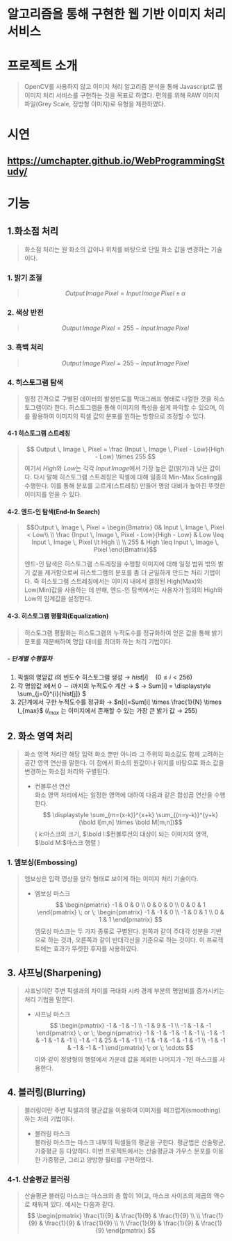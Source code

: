 # 알고리즘을 통해 구현한 웹 기반 이미지 처리 서비스 
# 프로젝트 소개
> OpenCV를 사용하지 않고 이미지 처리 알고리즘 분석을 통해 Javascript로 웹 이미지 처리 서비스를 구현하는 것을 목표로 하였다.
> 편의를 위해 RAW 이미지 파일(Grey Scale, 정방형 이미지)로 유형을 제한하였다.

# 시연
## https://umchapter.github.io/WebProgrammingStudy/

# 기능  <br>
## 1.화소점 처리
> 화소점 처리는 원 화소의 값이나 위치를 바탕으로 단일 화소 값을 변경하는 기술이다.

### 1. 밝기 조절
> $$Output \, Image \, Pixel = Input \, Image \, Pixel \pm \alpha$$

### 2. 색상 반전
> $$Output \, Image \, Pixel = 255 - Input \, Image \, Pixel$$

### 3. 흑백 처리
> $$Output \, Image \, Pixel = 255 - Input \, Image \, Pixel$$

### 4. 히스토그램 탐색
> 일정 간격으로 구별된 데이터의 발생빈도를 막대그래프 형태로 나열한 것을 히스토그램이라 한다. 히스토그램을 통해 이미지의 특성을 쉽게 파악할 수 있으며, 이를 활용하여 이미지의 픽셀 값의 분포를 원하는 방향으로 조정할 수 있다.

#### 4-1 히스토그램 스트레칭
> $$ Output \, Image \, Pixel = \frac {Input \, Image \, Pixel - Low}{High - Low} \times 255 $$
> 여기서 $High$와 $Low$는 각각 $Input \, Image$에서 가장 높은 값(밝기)과 낮은 값이다. 다시 말해 히스토그램 스트레칭은 픽셀에 대해 일종의 Min-Max Scaling을 수행한다. 이를 통해 분포를 고르게(스트레칭) 만들어 명암 대비가 높아진 뚜렷한 이미지를 얻을 수 있다.

#### 4-2. 엔드-인 탐색(End-In Search)
> ```math
> Output \, Image \, Pixel = \begin{Bmatrix} 0& Input \, Image \, Pixel < Low\\ \\ \frac {Input \, Image \, Pixel - Low}{High - Low} & Low \leq Input \, Image \, Pixel \lt High \\ \\ 255 & High \leq Input \, Image \, Pixel \end{Bmatrix}
> ```
> 엔드-인 탐색은 히스토그램 스트레칭을 수행할 이미지에 대해 일정 범위 밖의 밝기 값을 제거함으로써 히스토그램의 분포를 좀 더 균일하게 만드는 처리 기법이다. 즉 히스토그램 스트레칭에서는 이미지 내에서 결정된 High(Max)와 Low(Min)값을 사용하는 데 반해, 엔드-인 탐색에서는 사용자가 임의의 High와 Low의 임계값을 설정한다.

#### 4-3. 히스토그램 평활화(Equalization)
> 히스토그램 평활화는 히스토그램의 누적도수를 정규화하여 얻은 값을 통해 밝기 분포를 재분배하여 명암 대비를 최대화 하는 처리 기법이다.

##### - 단계별 수행절차
1. 픽셀의 명암값 $i$의 빈도수 히스토그램 생성 &rarr; $hist[i] \quad (0 \leq i \lt 256)$
2. 각 명암값 $i$에서 $0 \sim i$까지의 누적도수 계산 &rarr; $ &rarr; Sum[i] = \displaystyle \sum_{j=0}^{i}{hist[j]} $
3. 2단계에서 구한 누적도수를 정규화 &rarr; $n[i]=Sum[i] \times \frac{1}{N} \times I_{max}$ $(I_{max}$ 는 이미지에서 존재할 수 있는 가장 큰 밝기 값 &rarr; $255)$

## 2. 화소 영역 처리
> 화소 영역 처리란 해당 입력 화소 뿐만 아니라 그 주위의 화소값도 함께 고려하는 공간 영역 연산을 말한다. 이 점에서 화소의 원값이나 위치를 바탕으로 화소 값을 변경하는 화소점 처리와 구별된다.
> * 컨볼루션 연산 \
화소 영역 처리에서는 일정한 영역에 대하여 다음과 같은 합성곱 연산을 수행한다. $$ \displaystyle \sum_{m=(x-k)}^{x+k} \sum_{(n=y-k)}^{y+k}(\bold I[m,n] \times \bold M[m,n])$$ ( $k:$마스크의 크기, $\bold I:$컨볼루션의 대상이 되는 이미지의 영역, $\bold M:$마스크 행렬 )
### 1. 엠보싱(Embossing)
> 엠보싱은 입력 영상을 양각 형태로 보이게 하는 이미지 처리 기술이다.
> * 엠보싱 마스크 $$ \begin{pmatrix} -1 & 0 & 0 \\ 0 & 0 & 0 \\ 0 & 0 & 1 \end{pmatrix} \; or \; \begin{pmatrix} -1 & -1 & 0 \\ -1 & 0 & 1 \\ 0 & 1 & 1 \end{pmatrix} $$
엠모싱 마스크는 두 가지 종류로 구별된다. 왼쪽과 같이 주대각 성분을 기반으로 하는 것과, 오른쪽과 같이 반대각선을 기준으로 하는 것이다. 이 프로젝트에는 효과가 뚜렷한 후자를 사용하였다.

## 3. 샤프닝(Sharpening)
> 샤프닝이란 주변 픽셀과의 차이를 극대화 시켜 경계 부분의 명암비를 증가시키는 처리 기법을 말한다.
> * 샤프닝 마스크 $$ \begin{pmatrix} -1 & -1 & -1 \\ -1 & 9 & -1 \\ -1 & -1 & -1 \end{pmatrix} \; or \; \begin{pmatrix} -1 & -1 & -1 & -1 & -1 \\ -1 & -1 & -1 & -1 & -1 \\ -1 & -1 & 25 & -1 & -1 \\ -1 & -1 & -1 & -1 & -1 \\ -1 & -1 & -1 & -1 & -1  \end{pmatrix} \; or \; \cdots $$ 이와 같이 정방형의 행렬에서 가운데 값을 제외한 나머지가 -1인 마스크를 사용한다.

## 4. 블러링(Blurring)
> 블러링이란 주변 픽셀과의 평균값을 이용하여 이미지를 매끄럽게(smoothing) 하는 처리 기법이다.
> * 블러링 마스크  
블러링 마스크는 마스크 내부의 픽셀들의 평균을 구한다. 평균법은 산술평균, 가중평균 등 다양하다. 이번 프로젝트에서는 산술평균과 가우스 분포를 이용한 가중평균, 그리고 양방향 필터를 구현하였다.
### 4-1. 산술평균 블러링
> 산술평균 블러링 마스크는 마스크의 총 합이 1이고, 마스크 사이즈의 제곱의 역수로 채워져 있다. 예시는 다음과 같다. $$ \begin{pmatrix} \frac{1}{9} & \frac{1}{9} & \frac{1}{9} \\ \\ \frac{1}{9} & \frac{1}{9} & \frac{1}{9} \\ \\ \frac{1}{9} & \frac{1}{9} & \frac{1}{9} \end{pmatrix} $$
